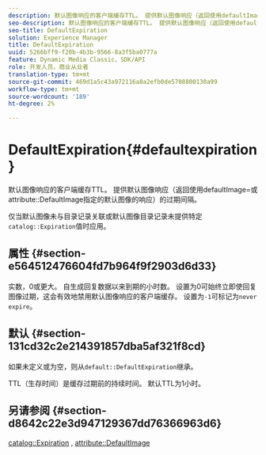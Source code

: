 ```yaml
---
description: 默认图像响应的客户端缓存TTL。 提供默认图像响应（返回使用defaultImage=或属性DefaultImage指定的默认图像的响应）的过期间隔。
seo-description: 默认图像响应的客户端缓存TTL。 提供默认图像响应（返回使用defaultImage=或属性DefaultImage指定的默认图像的响应）的过期间隔。
seo-title: DefaultExpiration
solution: Experience Manager
title: DefaultExpiration
uuid: 5266bff9-f20b-4b3b-9566-8a3f5ba0777a
feature: Dynamic Media Classic，SDK/API
role: 开发人员，商业从业者
translation-type: tm+mt
source-git-commit: 469d1a5c43a972116a8a2efb0de5708800130a99
workflow-type: tm+mt
source-wordcount: '189'
ht-degree: 2%

---
```



# DefaultExpiration{#defaultexpiration}

默认图像响应的客户端缓存TTL。 提供默认图像响应（返回使用defaultImage=或attribute::DefaultImage指定的默认图像的响应）的过期间隔。

仅当默认图像未与目录记录关联或默认图像目录记录未提供特定`catalog::Expiration`值时应用。

## 属性 {#section-e564512476604fd7b964f9f2903d6d33}

实数，0或更大。 自生成回复数据以来到期的小时数。 设置为0可始终立即使回复图像过期，这会有效地禁用默认图像响应的客户端缓存。 设置为`-1`可标记为`never expire`。

## 默认 {#section-131cd32c2e214391857dba5af321f8cd}

如果未定义或为空，则从`default::DefaultExpiration`继承。

TTL（生存时间）是缓存过期前的持续时间。 默认TTL为1小时。

## 另请参阅 {#section-d8642c22e3d947129367dd76366963d6}

[catalog::Expiration](../../../../../is-api/image-catalog/image-serving-api-ref/c-image-catalog-reference/c-image-svg-data-reference/c-svg-data-reference/r-expiration-svg.md#reference-a7afd668ecbb4d2da65d86259aa6a28a) ,  [attribute::DefaultImage](../../../../../is-api/image-catalog/image-serving-api-ref/c-image-catalog-reference/c-attributes-reference/r-is-cat-defaultimage.md#reference-8e9900e129f54ed68462a3c2fc3bc433)
